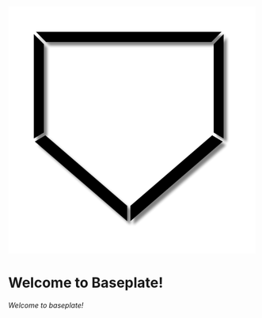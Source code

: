 ![Baseplate logo](/assets/images/Baseplatelogo.png)
# Welcome to Baseplate!
###### Welcome to baseplate!
